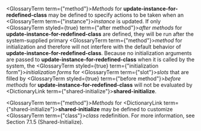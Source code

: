  



<GlossaryTerm  term={"method"}><i>Methods</i></GlossaryTerm> for **update-instance-for-redefined-class** may be defined to specify actions to be taken when an <GlossaryTerm  term={"instance"}><i>instance</i></GlossaryTerm> is updated. If only <GlossaryTerm styled={true} term={"after method"}><i>after methods</i></GlossaryTerm> for **update-instance-for-redefined-class** are defined, they will be run after the system-supplied primary <GlossaryTerm  term={"method"}><i>method</i></GlossaryTerm> for initialization and therefore will not interfere with the default behavior of **update-instance-for-redefined-class**. Because no initialization arguments are passed to **update-instance-for-redefined-class** when it is called by the system, the <GlossaryTerm styled={true} term={"initialization form"}><i>initialization forms</i></GlossaryTerm> for <GlossaryTerm  term={"slot"}><i>slots</i></GlossaryTerm> that are filled by <GlossaryTerm styled={true} term={"before method"}><i>before methods</i></GlossaryTerm> for **update-instance-for-redefined-class** will not be evaluated by <DictionaryLink  term={"shared-initialize"}><b>shared-initialize</b></DictionaryLink>. 



<GlossaryTerm  term={"method"}><i>Methods</i></GlossaryTerm> for <DictionaryLink  term={"shared-initialize"}><b>shared-initialize</b></DictionaryLink> may be defined to customize <GlossaryTerm  term={"class"}><i>class</i></GlossaryTerm> redefinition. For more information, see Section 7.1.5 (Shared-Initialize). 



